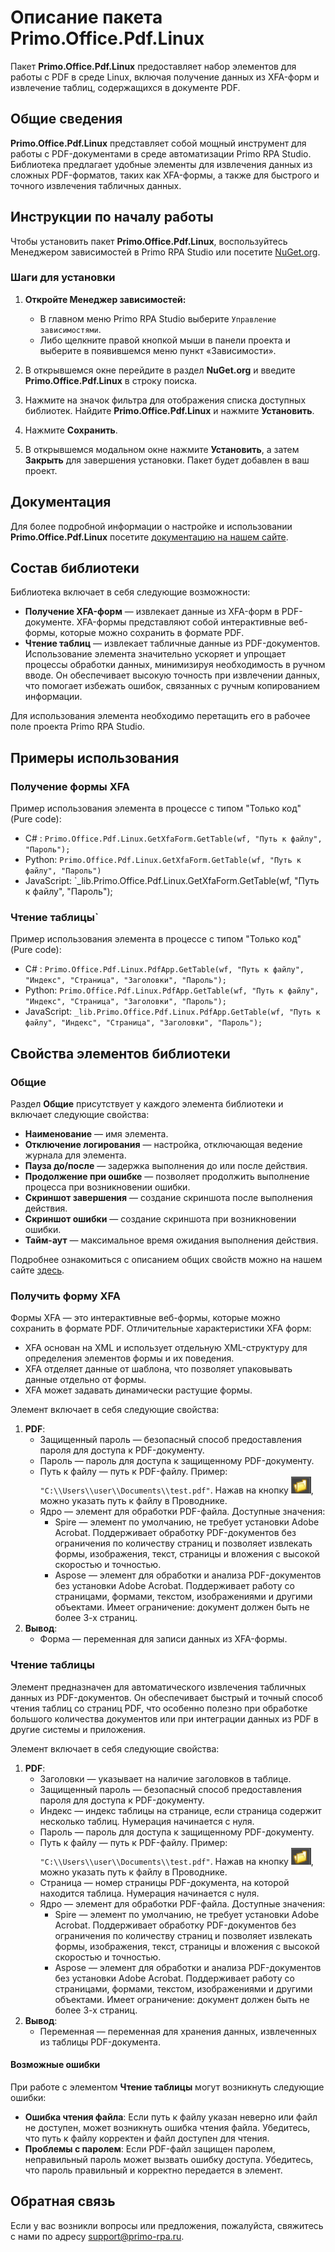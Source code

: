 # Описание пакета Primo.Office.Pdf.Linux

Пакет **Primo.Office.Pdf.Linux** предоставляет набор элементов для работы с PDF в среде Linux, включая получение данных из XFA-форм и извлечение таблиц, содержащихся в документе PDF.

## Общие сведения

**Primo.Office.Pdf.Linux** представляет собой мощный инструмент для работы с PDF-документами в среде автоматизации Primo RPA Studio. Библиотека предлагает удобные элементы для извлечения данных из сложных PDF-форматов, таких как XFA-формы, а также для быстрого и точного извлечения табличных данных.

## Инструкции по началу работы

Чтобы установить пакет **Primo.Office.Pdf.Linux**, воспользуйтесь Менеджером зависимостей в Primo RPA Studio или посетите [NuGet.org](https://www.nuget.org/).

### Шаги для установки

1. **Откройте Менеджер зависимостей:**
   - В главном меню Primo RPA Studio выберите `Управление зависимостями`.
   - Либо щелкните правой кнопкой мыши в панели проекта и выберите в появившемся меню пункт «Зависимости».

2. В открывшемся окне перейдите в раздел **NuGet.org** и введите **Primo.Office.Pdf.Linux** в строку поиска.

3. Нажмите на значок фильтра для отображения списка доступных библиотек. Найдите **Primo.Office.Pdf.Linux** и нажмите **Установить**.

4. Нажмите **Сохранить**. 

5. В открывшемся модальном окне нажмите **Установить**, а затем **Закрыть** для завершения установки. Пакет будет добавлен в ваш проект.

## Документация

Для более подробной информации о настройке и использовании **Primo.Office.Pdf.Linux** посетите [документацию на нашем сайте](https://docs.primo-rpa.ru).

## Состав библиотеки

Библиотека включает в себя следующие возможности:

- **Получение XFA-форм** — извлекает данные из XFA-форм в PDF-документе. XFA-формы представляют собой интерактивные веб-формы, которые можно сохранить в формате PDF.
- **Чтение таблиц** — извлекает табличные данные из PDF-документов. Использование элемента значительно ускоряет и упрощает процессы обработки данных, минимизируя необходимость в ручном вводе. Он обеспечивает высокую точность при извлечении данных, что помогает избежать ошибок, связанных с ручным копированием информации.

Для использования элемента необходимо перетащить его в рабочее поле проекта Primo RPA Studio.

## Примеры использования

### Получение формы XFA

Пример использования элемента в процессе с типом "Только код" (Pure code):

- C# : `Primo.Office.Pdf.Linux.GetXfaForm.GetTable(wf, "Путь к файлу", "Пароль");`
- Python: `Primo.Office.Pdf.Linux.GetXfaForm.GetTable(wf, "Путь к файлу", "Пароль")`
- JavaScript: `_lib.Primo.Office.Pdf.Linux.GetXfaForm.GetTable(wf, "Путь к файлу", "Пароль");

### Чтение таблицы`

Пример использования элемента в процессе с типом "Только код" (Pure code):

- C# : `Primo.Office.Pdf.Linux.PdfApp.GetTable(wf, "Путь к файлу", "Индекс", "Страница", "Заголовки", "Пароль");`
- Python: `Primo.Office.Pdf.Linux.PdfApp.GetTable(wf, "Путь к файлу", "Индекс", "Страница", "Заголовки", "Пароль");`
- JavaScript: `_lib.Primo.Office.Pdf.Linux.PdfApp.GetTable(wf, "Путь к файлу", "Индекс", "Страница", "Заголовки", "Пароль");`

## Свойства элементов библиотеки

### Общие

Раздел **Общие** присутствует у каждого элемента библиотеки и включает следующие свойства:

- **Наименование** — имя элемента.
- **Отключение логирования** — настройка, отключающая ведение журнала для элемента.
- **Пауза до/после** — задержка выполнения до или после действия.
- **Продолжение при ошибке** — позволяет продолжить выполнение процесса при возникновении ошибки.
- **Скриншот завершения** — создание скриншота после выполнения действия.
- **Скриншот ошибки** — создание скриншота при возникновении ошибки.
- **Тайм-аут** — максимальное время ожидания выполнения действия.

Подробнее ознакомиться с описанием общих свойств можно на нашем сайте [здесь](https://docs.primo-rpa.ru/primo-rpa/primo-rpa-studio/process/elements).

### Получить форму XFA

Формы XFA — это интерактивные веб-формы, которые можно сохранить в формате PDF. Отличительные характеристики XFA форм:

- XFA основан на XML и использует отдельную XML-структуру для определения элементов формы и их поведения.
- XFA отделяет данные от шаблона, что позволяет упаковывать данные отдельно от формы.
- XFA может задавать динамически растущие формы.

Элемент включает в себя следующие свойства:

1. **PDF**:
   - Защищенный пароль — безопасный способ предоставления пароля для доступа к PDF-документу.
   - Пароль — пароль для доступа к защищенному PDF-документу.
   - Путь к файлу — путь к PDF-файлу. Пример: `"C:\\Users\\user\\Documents\\test.pdf"`. Нажав на кнопку ![alt text](image-4.png), можно указать путь к файлу в Проводнике.
   - Ядро — элемент для обработки PDF-файла. Доступные значения:
      - Spire — элемент по умолчанию, не требует установки Adobe Acrobat. Поддерживает обработку PDF-документов без ограничения по количеству страниц и позволяет извлекать формы, изображения, текст, страницы и вложения с высокой скоростью и точностью.
      - Aspose — элемент для обработки и анализа PDF-документов без установки Adobe Acrobat. Поддерживает работу со страницами, формами, текстом, изображениями и другими объектами. Имеет ограничение: документ должен быть не более 3-х страниц.
2. **Вывод**:
   - Форма — переменная для записи данных из XFA-формы.

### Чтение таблицы

Элемент предназначен для автоматического извлечения табличных данных из PDF-документов. Он обеспечивает быстрый и точный способ чтения таблиц со страниц PDF, что особенно полезно при обработке большого количества документов или при интеграции данных из PDF в другие системы и приложения.

Элемент включает в себя следующие свойства:

1. **PDF**:
   - Заголовки — указывает на наличие заголовков в таблице.
   - Защищенный пароль — безопасный способ предоставления пароля для доступа к PDF-документу.
   - Индекс — индекс таблицы на странице, если страница содержит несколько таблиц. Нумерация начинается с нуля.
   - Пароль — пароль для доступа к защищенному PDF-документу.
   - Путь к файлу — путь к PDF-файлу. Пример: `"C:\\Users\\user\\Documents\\test.pdf"`. Нажав на кнопку ![alt text](image-4.png), можно указать путь к файлу в Проводнике.
   - Страница — номер страницы PDF-документа, на которой находится таблица. Нумерация начинается с нуля.
   - Ядро — элемент для обработки PDF-файла. Доступные значения:
      - Spire — элемент по умолчанию, не требует установки Adobe Acrobat. Поддерживает обработку PDF-документов без ограничения по количеству страниц и позволяет извлекать формы, изображения, текст, страницы и вложения с высокой скоростью и точностью.
      - Aspose — элемент для обработки и анализа PDF-документов без установки Adobe Acrobat. Поддерживает работу со страницами, формами, текстом, изображениями и другими объектами. Имеет ограничение: документ должен быть не более 3-х страниц.
2. **Вывод**:
   - Переменная — переменная для хранения данных, извлеченных из таблицы PDF-документа.

#### Возможные ошибки

При работе с элементом **Чтение таблицы** могут возникнуть следующие ошибки:

- **Ошибка чтения файла**: Если путь к файлу указан неверно или файл не доступен, может возникнуть ошибка чтения файла. Убедитесь, что путь к файлу корректен и файл доступен для чтения.
- **Проблемы с паролем**: Если PDF-файл защищен паролем, неправильный пароль может вызвать ошибку доступа. Убедитесь, что пароль правильный и корректно передается в элемент.

## Обратная связь

Если у вас возникли вопросы или предложения, пожалуйста, свяжитесь с нами по адресу [support@primo-rpa.ru](mailto:support@primo-ru).
